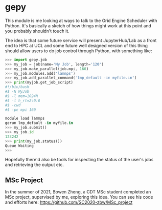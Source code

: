 # gepy

This module is me looking at ways to talk to the Grid Engine Scheduler with Python.  It's basically a sketch of how things might work at this point and you probably shouldn't touch it.

The idea is that some future service will present JupyterHub/Lab as a front end to HPC at UCL and some future well designed version of this thing should allow users to do job control through Python, with something like:

```python
>>> import gepy.job
>>> my_job = job(name='My Job', length='120')
>>> my_job.make_parallel(job.mpi, 160)
>>> my_job.modules.add('lammps')
>>> my_job.add_parallel_command('lmp_default -in myfile.in')
>>> print(myjob.get_job_script)
#!/bin/bash
#$ -N MyJob
#$ -l mem=1024M
#$ -l h_rt=2:0:0
#$ -cwd
#$ -pe mpi 160

module load lammps
gerun lmp_default -in myfile.in
>>> my_job.submit()
>>> my_job.id
123242
>>> print(my_job.status())
Queue Waiting
>>> 
```

Hopefully there'd also be tools for inspecting the status of the user's jobs and retrieving the output etc.

## MSc Project

In the summer of 2021, Bowen Zheng, a CDT MSc student completed an MSc project, supervised by me, exploring this idea.  You can see his code and efforts here: https://github.com/SC2020-zbw/MSc_project